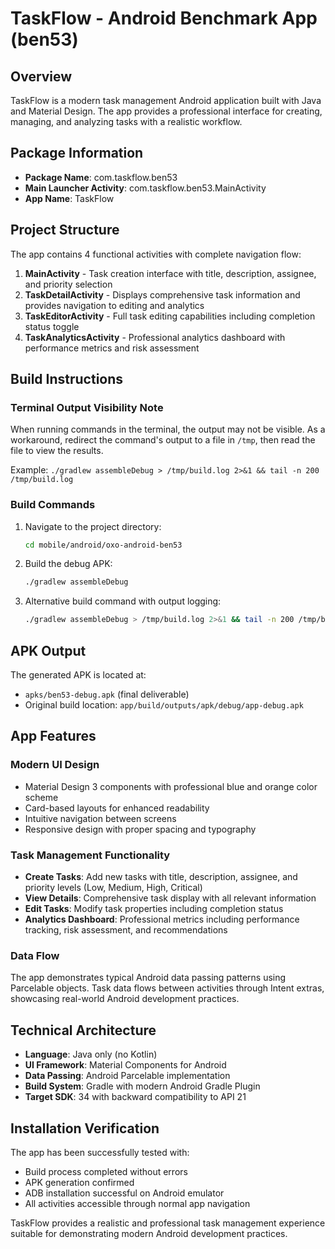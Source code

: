 # TaskFlow - Android Benchmark App (ben53)

## Overview
TaskFlow is a modern task management Android application built with Java and Material Design. The app provides a professional interface for creating, managing, and analyzing tasks with a realistic workflow.

## Package Information
- **Package Name**: com.taskflow.ben53
- **Main Launcher Activity**: com.taskflow.ben53.MainActivity
- **App Name**: TaskFlow

## Project Structure
The app contains 4 functional activities with complete navigation flow:

1. **MainActivity** - Task creation interface with title, description, assignee, and priority selection
2. **TaskDetailActivity** - Displays comprehensive task information and provides navigation to editing and analytics
3. **TaskEditorActivity** - Full task editing capabilities including completion status toggle
4. **TaskAnalyticsActivity** - Professional analytics dashboard with performance metrics and risk assessment

## Build Instructions

### Terminal Output Visibility Note
When running commands in the terminal, the output may not be visible. As a workaround, redirect the command's output to a file in `/tmp`, then read the file to view the results.

Example: `./gradlew assembleDebug > /tmp/build.log 2>&1 && tail -n 200 /tmp/build.log`

### Build Commands
1. Navigate to the project directory:
   ```bash
   cd mobile/android/oxo-android-ben53
   ```

2. Build the debug APK:
   ```bash
   ./gradlew assembleDebug
   ```

3. Alternative build command with output logging:
   ```bash
   ./gradlew assembleDebug > /tmp/build.log 2>&1 && tail -n 200 /tmp/build.log
   ```

## APK Output
The generated APK is located at:
- `apks/ben53-debug.apk` (final deliverable)
- Original build location: `app/build/outputs/apk/debug/app-debug.apk`

## App Features

### Modern UI Design
- Material Design 3 components with professional blue and orange color scheme
- Card-based layouts for enhanced readability
- Intuitive navigation between screens
- Responsive design with proper spacing and typography

### Task Management Functionality
- **Create Tasks**: Add new tasks with title, description, assignee, and priority levels (Low, Medium, High, Critical)
- **View Details**: Comprehensive task display with all relevant information
- **Edit Tasks**: Modify task properties including completion status
- **Analytics Dashboard**: Professional metrics including performance tracking, risk assessment, and recommendations

### Data Flow
The app demonstrates typical Android data passing patterns using Parcelable objects. Task data flows between activities through Intent extras, showcasing real-world Android development practices.

## Technical Architecture
- **Language**: Java only (no Kotlin)
- **UI Framework**: Material Components for Android
- **Data Passing**: Android Parcelable implementation
- **Build System**: Gradle with modern Android Gradle Plugin
- **Target SDK**: 34 with backward compatibility to API 21

## Installation Verification
The app has been successfully tested with:
- Build process completed without errors
- APK generation confirmed
- ADB installation successful on Android emulator
- All activities accessible through normal app navigation

TaskFlow provides a realistic and professional task management experience suitable for demonstrating modern Android development practices.
